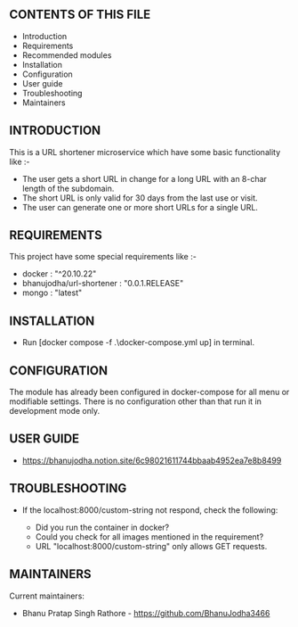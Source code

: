 CONTENTS OF THIS FILE
---------------------

 * Introduction
 * Requirements
 * Recommended modules
 * Installation
 * Configuration
 * User guide
 * Troubleshooting
 * Maintainers

INTRODUCTION
------------

This is a URL shortener microservice which have some basic functionality like :-
  
   - The user gets a short URL in change for a long URL with an 8-char length of the subdomain.
   - The short URL is only valid for 30 days from the last use or visit.
   - The user can generate one or more short URLs for a single URL.

REQUIREMENTS
------------

This project have some special requirements like :-

   - docker : "^20.10.22"
   - bhanujodha/url-shortener : "0.0.1.RELEASE"
   - mongo : "latest"

INSTALLATION
------------

 * Run [docker compose -f .\docker-compose.yml up] in terminal.


CONFIGURATION
-------------

The module has already been configured in docker-compose for all menu or modifiable settings. There is no configuration other than that run it in development mode only.


USER GUIDE
---------------

 * https://bhanujodha.notion.site/6c98021611744bbaab4952ea7e8b8499


TROUBLESHOOTING
---------------

 * If the localhost:8000/custom-string not respond, check the following:

   - Did you run the container in docker?
   - Could you check for all images mentioned in the requirement?
   - URL "localhost:8000/custom-string" only allows GET requests.


MAINTAINERS
-----------

Current maintainers:
 * Bhanu Pratap Singh Rathore - https://github.com/BhanuJodha3466
